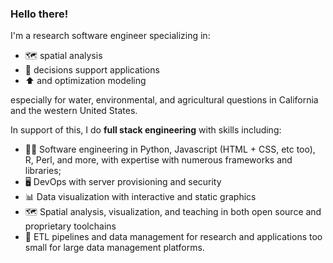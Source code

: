 ### Hello there!

I'm a research software engineer specializing in:
* 🗺 spatial analysis
* 🤔 decisions support applications
* ⬆ and optimization modeling

especially for water, environmental, and agricultural questions in California and the western United States.

In support of this, I do **full stack engineering** with skills including:
* 📀🐍 Software engineering in Python, Javascript (HTML + CSS, etc too), R, Perl, and more, with expertise with numerous frameworks and libraries;
* 🖥 DevOps with server provisioning and security
* 📊 Data visualization with interactive and static graphics
* 🗺 Spatial analysis, visualization, and teaching in both open source and proprietary toolchains
* 📁 ETL pipelines and data management for research and applications too small for large data management platforms.

<!--
**nickrsan/nickrsan** is a ✨ _special_ ✨ repository because its `README.md` (this file) appears on your GitHub profile.

Here are some ideas to get you started:

- 🔭 I’m currently working on ...
- 🌱 I’m currently learning ...
- 👯 I’m looking to collaborate on ...
- 🤔 I’m looking for help with ...
- 💬 Ask me about ...
- 📫 How to reach me: ...
- 😄 Pronouns: ...
- ⚡ Fun fact: ...
-->

